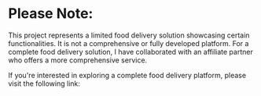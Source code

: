 # Please Note:

This project represents a limited food delivery solution showcasing certain functionalities. It is not a comprehensive or fully developed platform. For a complete food delivery solution, I have collaborated with an affiliate partner who offers a more comprehensive service.

If you're interested in exploring a complete food delivery platform, please visit the following link:

